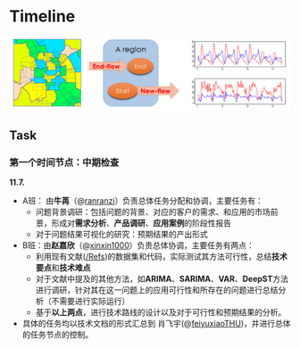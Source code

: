 # Timeline

![TaskMap(By @[ranranzi](https://github.com/orgs/BigDataSystemTHU2018/people/ranranzi))](https://github.com/BigDataSystemTHU2018/Project-Unicom/blob/master/Media/Pics/pre.png)

## Task

### 第一个时间节点：中期检查

**11.7.**

+ A班： 由**牛苒**（@[ranranzi](https://github.com/orgs/BigDataSystemTHU2018/people/ranranzi)）负责总体任务分配和协调，主要任务有：
  + 问题背景调研：包括问题的背景、对应的客户的需求、和应用的市场前景，形成对**需求分析**、**产品调研**、**应用案例**的阶段性报告
  + 对于问题结果可视化的研究：预期结果的产出形式
+ B班：由**赵嘉欣**（@[xinxin1000](https://github.com/orgs/BigDataSystemTHU2018/people/xinxin1000)）负责总体协调，主要任务有两点：
  + 利用现有文献([/Refs](https://github.com/BigDataSystemTHU2018/Project-Unicom/tree/master/Refs))的数据集和代码，实际测试其方法可行性，总结**技术要点**和**技术难点**
  + 对于文献中提及的其他方法，如**ARIMA**、**SARIMA**、**VAR**、**DeepST**方法进行调研，针对其在这一问题上的应用可行性和所存在的问题进行总结分析（不需要进行实际运行）
  + 基于**以上两点**，进行技术路线的设计以及对于可行性和预期结果的分析。
+ 具体的任务均以技术文档的形式汇总到 肖飞宇(@[feiyuxiaoTHU](https://github.com/feiyuxiaoThu))，并进行总体的任务节点的控制。